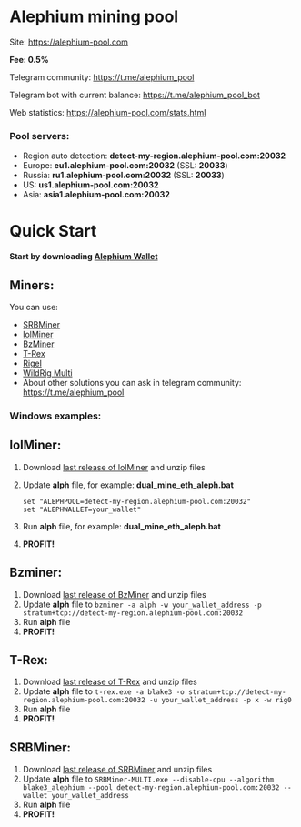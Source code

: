 # Alephium mining pool

Site: https://alephium-pool.com

**Fee: 0.5%**

Telegram community: https://t.me/alephium_pool

Telegram bot with current balance: https://t.me/alephium_pool_bot

Web statistics: https://alephium-pool.com/stats.html

### Pool servers:

- Region auto detection: **detect-my-region.alephium-pool.com:20032**
- Europe: **eu1.alephium-pool.com:20032** (SSL: **20033**)
- Russia: **ru1.alephium-pool.com:20032** (SSL: **20033**)
- US: **us1.alephium-pool.com:20032**
- Asia: **asia1.alephium-pool.com:20032**

# Quick Start

**Start by downloading [Alephium Wallet](https://github.com/alephium/alephium-wallet/releases)**

## Miners:

You can use:

- [SRBMiner](https://github.com/doktor83/SRBMiner-Multi/releases)
- [lolMiner](https://github.com/Lolliedieb/lolMiner-releases/releases)
- [BzMiner](https://github.com/bzminer/bzminer/releases)
- [T-Rex](https://github.com/trexminer/T-Rex/releases)
- [Rigel](https://github.com/rigelminer/rigel/releases)
- [WildRig Multi](https://github.com/andru-kun/wildrig-multi/releases)
- About other solutions you can ask in telegram community: https://t.me/alephium_pool

### Windows examples:

## lolMiner:

1. Download [last release of lolMiner](https://github.com/Lolliedieb/lolMiner-releases/releases) and unzip files
2. Update **alph** file, for example: **dual_mine_eth_aleph.bat**

   ```
   set "ALEPHPOOL=detect-my-region.alephium-pool.com:20032"
   set "ALEPHWALLET=your_wallet"
   ```

3. Run **alph** file, for example: **dual_mine_eth_aleph.bat**
4. **PROFIT!**

## Bzminer:

1. Download [last release of BzMiner](https://github.com/bzminer/bzminer/releases) and unzip files
2. Update **alph** file
   to `bzminer -a alph -w your_wallet_address -p stratum+tcp://detect-my-region.alephium-pool.com:20032`
3. Run **alph** file
4. **PROFIT!**

## T-Rex:

1. Download [last release of T-Rex](https://github.com/trexminer/T-Rex/releases) and unzip files
2. Update **alph** file
   to `t-rex.exe -a blake3 -o stratum+tcp://detect-my-region.alephium-pool.com:20032 -u your_wallet_address -p x -w rig0`
3. Run **alph** file
4. **PROFIT!**

## SRBMiner:

1. Download [last release of SRBMiner](https://github.com/doktor83/SRBMiner-Multi/releases) and unzip files
2. Update **alph** file
   to `SRBMiner-MULTI.exe --disable-cpu --algorithm blake3_alephium --pool detect-my-region.alephium-pool.com:20032 --wallet your_wallet_address`
3. Run **alph** file
4. **PROFIT!**
